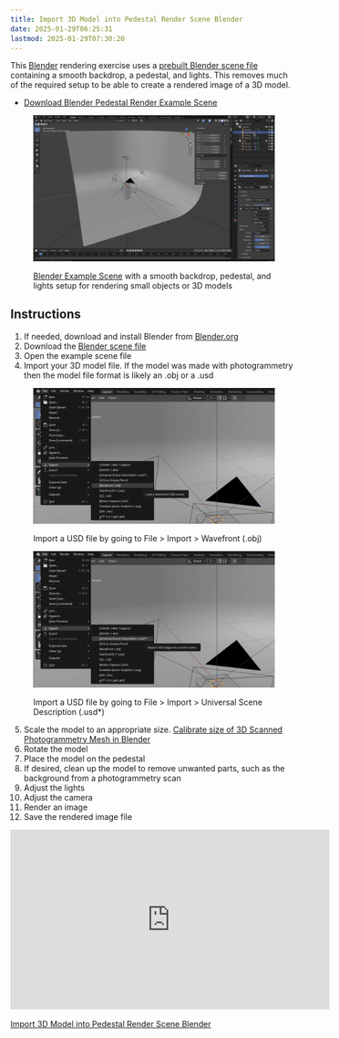 ```yaml
---
title: Import 3D Model into Pedestal Render Scene Blender
date: 2025-01-29T06:25:31
lastmod: 2025-01-29T07:30:20
---
```


This [Blender](./blender.md) rendering exercise uses a [prebuilt Blender scene file](./attachments/2025-01-29-pedestal-render-setup.blend) containing a smooth backdrop, a pedestal, and lights. This removes much of the required setup to be able to create a rendered image of a 3D model.

- [Download Blender Pedestal Render Example Scene](./attachments/2025-01-29-pedestal-render-setup.blend)

<figure>

[![Blender example render scene setup with pedestal](./attachments/2025-01-29-blender-example-render-scene-screenshot.jpg)](./attachments/2025-01-29-blender-example-render-scene-screenshot.jpg)

<figcaption>

[Blender Example Scene](./attachments/2025-01-29-pedestal-render-setup.blend) with a smooth backdrop, pedestal, and lights setup for rendering small objects or 3D models

</figcaption>
</figure>

## Instructions

1. If needed, download and install Blender from [Blender.org](https://www.blender.org/download/)
2. Download the [Blender scene file](./attachments/2025-01-29-pedestal-render-setup.blend)
3. Open the example scene file
4. Import your 3D model file. If the model was made with photogrammetry then the model file format is likely an .obj or a .usd

<div class="gallery-grid">
<figure>

![Blender import obj file](./attachments/2025-01-29-import-obj-file-blender.jpg)

<figcaption>

Import a USD file by going to File > Import > Wavefront (.obj)

</figcaption>
</figure>

<figure>

![Blender import USD file](./attachments/2025-01-29-import-usd-file-blender.jpg)

<figcaption>

Import a USD file by going to File > Import > Universal Scene Description (.usd\*)

</figcaption>
</figure>
</div>

5. Scale the model to an appropriate size. [Calibrate size of 3D Scanned Photogrammetry Mesh in Blender](https://youtu.be/MUb7I4lBSZs)
6. Rotate the model
7. Place the model on the pedestal
8. If desired, clean up the model to remove unwanted parts, such as the background from a photogrammetry scan
9. Adjust the lights
10. Adjust the camera
11. Render an image
12. Save the rendered image file

<div class="video-grid">
<div class="iframe-16-9-container">
<iframe class="youTubeIframe" width="560" height="315" src="https://www.youtube.com/embed/XLAeTAi-2gI" title="YouTube video player" frameborder="0" allow="accelerometer; autoplay; clipboard-write; encrypted-media; gyroscope; picture-in-picture; web-share" allowfullscreen></iframe>
</div>
</div>

[Import 3D Model into Pedestal Render Scene Blender](https://youtu.be/XLAeTAi-2gI)
